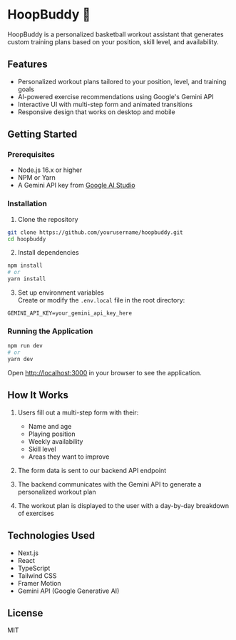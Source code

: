 # HoopBuddy 🏀

HoopBuddy is a personalized basketball workout assistant that generates custom training plans based on your position, skill level, and availability.

## Features

- Personalized workout plans tailored to your position, level, and training goals
- AI-powered exercise recommendations using Google's Gemini API
- Interactive UI with multi-step form and animated transitions
- Responsive design that works on desktop and mobile

## Getting Started

### Prerequisites

- Node.js 16.x or higher
- NPM or Yarn
- A Gemini API key from [Google AI Studio](https://aistudio.google.com/)

### Installation

1. Clone the repository
```bash
git clone https://github.com/yourusername/hoopbuddy.git
cd hoopbuddy
```

2. Install dependencies
```bash
npm install
# or
yarn install
```

3. Set up environment variables  
Create or modify the `.env.local` file in the root directory:
```
GEMINI_API_KEY=your_gemini_api_key_here
```

### Running the Application

```bash
npm run dev
# or
yarn dev
```

Open [http://localhost:3000](http://localhost:3000) in your browser to see the application.

## How It Works

1. Users fill out a multi-step form with their:
   - Name and age
   - Playing position
   - Weekly availability 
   - Skill level
   - Areas they want to improve

2. The form data is sent to our backend API endpoint
   
3. The backend communicates with the Gemini API to generate a personalized workout plan

4. The workout plan is displayed to the user with a day-by-day breakdown of exercises

## Technologies Used

- Next.js
- React
- TypeScript
- Tailwind CSS
- Framer Motion
- Gemini API (Google Generative AI)

## License

MIT 